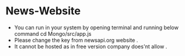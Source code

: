# News-Website
* You can run in your system by opening terminal and running below command 
    cd Mongo/src/app.js
* Please change the key from newsapi.org website .
* It cannot be hosted as in free version company does'nt allow .
